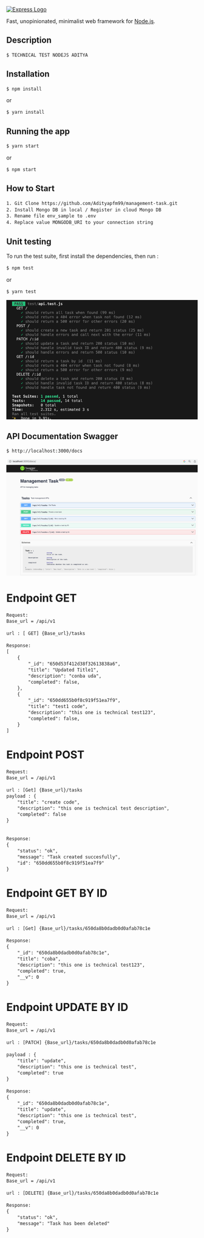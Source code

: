 [![Express Logo](https://i.cloudup.com/zfY6lL7eFa-3000x3000.png)](http://expressjs.com/)

  Fast, unopinionated, minimalist web framework for [Node.js](http://nodejs.org).
  
## Description
```bash
$ TECHNICAL TEST NODEJS ADITYA
```

## Installation

```bash
$ npm install
```
or

```bash
$ yarn install
```

## Running the app

```bash
$ yarn start
```
or
```bash
$ npm start
```

## How to Start

```bash
1. Git Clone https://github.com/Adityapfm99/management-task.git
2. Install Mongo DB in local / Register in cloud Mongo DB
3. Rename file env_sample to .env
4. Replace value MONGODB_URI to your connection string

```
## Unit testing

To run the test suite, first install the dependencies, then run :

```bash
$ npm test
```
or
```bash
$ yarn test
```
![Alt text](img/unit-test.png)

## API Documentation Swagger
```bash
$ http://localhost:3000/docs
```

![Alt text](img/docs-swagger.png)


# Endpoint  GET
```
Request: 
Base_url = /api/v1

url : [ GET] {Base_url}/tasks

Response:
[
    {
        "_id": "650d53f412d38f32613838a6",
        "title": "Updated Title1",
        "description": "conba uda",
        "completed": false,
    },
    {
        "_id": "650dd655b0f8c919f51ea7f9",
        "title": "test1 code",
        "description": "this one is technical test123",
        "completed": false,
    }
]
```
# Endpoint POST
```
Request: 
Base_url = /api/v1

url : [Get] {Base_url}/tasks
payload : {
    "title": "create code",
    "description": "this one is technical test description",
    "completed": false
}


Response:
{
    "status": "ok",
    "message": "Task created succesfully",
    "id": "650dd655b0f8c919f51ea7f9"
}
```
# Endpoint GET BY ID
```
Request: 
Base_url = /api/v1

url : [Get] {Base_url}/tasks/650da8b0dadb0d0afab78c1e

Response:
{
    "_id": "650da8b0dadb0d0afab78c1e",
    "title": "coba",
    "description": "this one is technical test123",
    "completed": true,
    "__v": 0
}
```

# Endpoint UPDATE BY ID
```
Request: 
Base_url = /api/v1

url : [PATCH] {Base_url}/tasks/650da8b0dadb0d0afab78c1e

payload : {
    "title": "update",
    "description": "this one is technical test",
    "completed": true
}

Response:
{
    "_id": "650da8b0dadb0d0afab78c1e",
    "title": "update",
    "description": "this one is technical test",
    "completed": true,
    "__v": 0
}
```
# Endpoint DELETE BY ID
```
Request: 
Base_url = /api/v1

url : [DELETE] {Base_url}/tasks/650da8b0dadb0d0afab78c1e

Response:
{
    "status": "ok",
    "message": "Task has been deleted"
}
